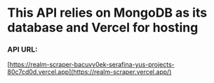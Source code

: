 # This API relies on MongoDB as its database and Vercel for hosting

### API URL:
[https://realm-scraper-bacuvv0ek-serafina-yus-projects-80c7cd0d.vercel.app](https://realm-scraper.vercel.app/)
